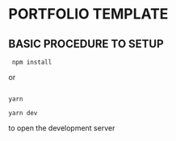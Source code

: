 <h1>
PORTFOLIO TEMPLATE
</h1>
<h2> BASIC PROCEDURE TO SETUP
</h2>
<code> npm install</code> <br>

<p>or</p>
<code>
yarn
</code>

<code>yarn dev</code>

<p>
to open the development server
</p>
